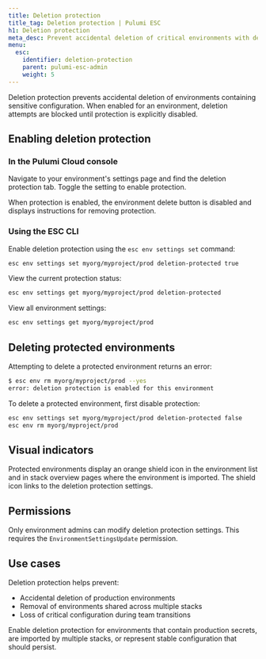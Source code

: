 ```yaml
---
title: Deletion protection
title_tag: Deletion protection | Pulumi ESC
h1: Deletion protection
meta_desc: Prevent accidental deletion of critical environments with deletion protection.
menu:
  esc:
    identifier: deletion-protection
    parent: pulumi-esc-admin
    weight: 5
---
```


Deletion protection prevents accidental deletion of environments containing sensitive configuration. When enabled for an environment, deletion attempts are blocked until protection is explicitly disabled.

## Enabling deletion protection

### In the Pulumi Cloud console

Navigate to your environment's settings page and find the deletion protection tab. Toggle the setting to enable protection.

When protection is enabled, the environment delete button is disabled and displays instructions for removing protection.

### Using the ESC CLI

Enable deletion protection using the `esc env settings set` command:

```bash
esc env settings set myorg/myproject/prod deletion-protected true
```

View the current protection status:

```bash
esc env settings get myorg/myproject/prod deletion-protected
```

View all environment settings:

```bash
esc env settings get myorg/myproject/prod
```

## Deleting protected environments

Attempting to delete a protected environment returns an error:

```bash
$ esc env rm myorg/myproject/prod --yes
error: deletion protection is enabled for this environment
```

To delete a protected environment, first disable protection:

```bash
esc env settings set myorg/myproject/prod deletion-protected false
esc env rm myorg/myproject/prod
```

## Visual indicators

Protected environments display an orange shield icon in the environment list and in stack overview pages where the environment is imported. The shield icon links to the deletion protection settings.

## Permissions

Only environment admins can modify deletion protection settings. This requires the `EnvironmentSettingsUpdate` permission.

## Use cases

Deletion protection helps prevent:

- Accidental deletion of production environments
- Removal of environments shared across multiple stacks
- Loss of critical configuration during team transitions

Enable deletion protection for environments that contain production secrets, are imported by multiple stacks, or represent stable configuration that should persist.
